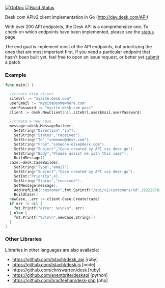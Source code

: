 [![GoDoc](https://godoc.org/github.com/talbright/go-desk?status.png)](https://godoc.org/github.com/talbright/go-desk)
[![Build Status](https://travis-ci.org/talbright/go-desk.png?branch=master)](https://travis-ci.org/talbright/go-desk)

Desk.com APIv2 client implementation in Go (http://dev.desk.com/API)

With over 200 API endpoints, the Desk API is a comprehensize one. To check
on which endpoints have been implemented, please see the [status](STATUS.md) 
page.

The end goal is implement most of the API endpoints, but prioritizing the ones
that are most important first. If you need a particular endpoint that hasn't
been built yet, feel free to open an issue request, or better yet [submit](CONTRIBUTING.MD) a 
patch.

### Example

```go
func main() {

  //create http client 
  siteUrl := "mysite.desk.com"
  userEmail := "mysite@somewhere.com"
  userPassword := "mysite.desk.com pass" 
  client := desk.NewClient(nil,siteUrl,userEmail,userPassword)
  
  //create a new case
  message:=desk.MessageBuilder.
    SetString("Direction","in").
    SetString("Status","received").
    SetString("To","someone@desk.com").
    SetString("From","someone-else@desk.com").
    SetString("Subject","Case created by API via desk-go").
    SetString("Body","Please assist me with this case").
    BuildMessage()
  caze:=desk.CaseBuilder.
    SetString("Type","email").
    SetString("Subject","Case created by API via desk-go").
    SetInt("Priority",4).
    SetString("Status","received").
    SetMessage(message).
    AddHrefLink("customer",fmt.Sprintf("/api/v2/customers/%d",192220782)).
    BuildCase()
  newCase,_,err := client.Case.Create(caze)
  if err != nil {
    fmt.Printf("error: %v\n\n", err)
  } else {
    fmt.Printf("%v\n\n",newCase.String())
  }   
}
```

### Other Libraries

Libraries in other languages are also available:

* https://github.com/tstachl/desk_api [ruby]
* https://github.com/tstachl/desk.js [node]
* https://github.com/chriswarren/desk [ruby]
* https://github.com/eventbrite/deskapi [python]
* https://github.com/bradfeehan/desk-php [php]
